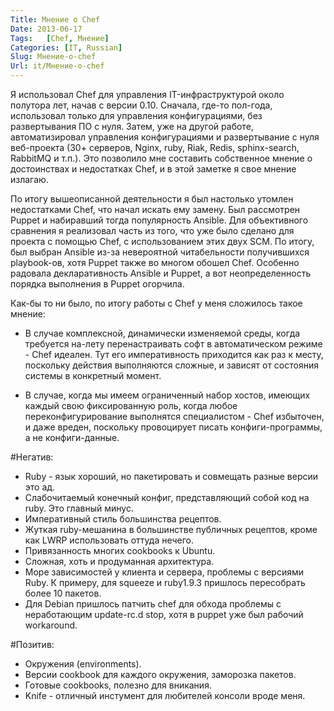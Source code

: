 ```yaml
---
Title: Мнение о Chef
Date: 2013-06-17
Tags:   [Chef, Мнение]
Categories: [IT, Russian]
Slug: Мнение-о-chef
Url: it/Мнение-о-chef
---
```


Я использовал Chef для управления IT-инфраструктурой около полутора лет, начав с
версии 0.10. Сначала, где-то пол-года, использовал только для управления конфигурациями,
без развертывания ПО с нуля. Затем, уже на другой работе, автоматизировал управления
конфигурациями и развертывание с нуля веб-проекта (30+ серверов, Nginx, ruby, Riak, Redis,
sphinx-search, RabbitMQ и т.п.).
Это позволило мне составить собственное мнение o достоинствах и недостатках Chef,
и в этой заметке я свое мнение излагаю.

По итогу вышеописанной деятельности я был настолько утомлен
недостатками Chef, что начал искать ему замену. Был рассмотрен Puppet и набиравший тогда
популярность Ansible. Для объективного сравнения я реализовал часть из того,
что уже было сделано для проекта с помощью Chef, с использованием этих двух SCM.
По итогу, был выбран Ansible из-за невероятной читабельности получившихся playbook-ов,
хотя Puppet также во многом обошел Chef. Особенно радовала декларативность Ansible и Puppet,
а вот неопределенность порядка выполнения в Puppet огорчила.

Как-бы то ни было, по итогу работы с Chef у меня сложилось такое мнение:

+ В случае комплексной, динамически изменяемой среды, когда требуется на-лету перенастраивать
софт в автоматическом режиме - Chef идеален. Тут его императивность приходится как раз к месту,
поскольку действия выполняются сложные, и зависят от состояния системы в конкретный момент.
- В случае, когда мы имеем ограниченный набор хостов, имеющих каждый свою фиксированную роль, когда
любое переконфигурирование выполнятся специалистом - Chef избыточен, и даже вреден, поскольку
провоцирует писать конфиги-программы, а не конфиги-данные.

#Негатив:

- Ruby - язык хороший, но пакетировать и совмещать разные версии это ад.
- Слабочитаемый конечный конфиг, представляющий собой код на ruby. Это главный минус.
- Императивный стиль большинства рецептов.
- Жуткая ruby-мешанина в большинстве публичных рецептов, кроме как LWRP использовать оттуда нечего.
- Привязанность многих cookbooks к Ubuntu.
- Сложная, хоть и продуманная архитектура.
- Море зависимостей у клиента и сервера, проблемы с версиями Ruby. К примеру, для squeeze и ruby1.9.3 пришлось пересобрать более 10 пакетов.
- Для Debian пришлось патчить chef для обхода проблемы с неработающим update-rc.d stop, хотя в puppet уже был рабочий workaround.

#Позитив:

+ Окружения (environments).
+ Версии cookbook для каждого окружения, заморозка пакетов.
+ Готовые cookbooks, полезно для вникания.
+ Knife - отличный инстумент для любителей консоли вроде меня.
